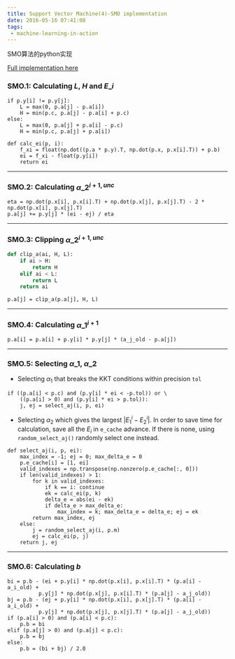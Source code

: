 ```yaml
---
title: Support Vector Machine(4)-SMO implementation
date: 2016-05-16 07:41:08
tags:
 - machine-learning-in-action
---
```


SMO算法的python实现

<!--more-->

[Full implementation here](https://github.com/shawnau/MLiA/blob/master/SVM/smo_kernel.py)

### SMO.1: Calculating $L$, $H$ and $E\_i$
```
if p.y[i] != p.y[j]:
    L = max(0, p.a[j] - p.a[i])
    H = min(p.c, p.a[j] - p.a[i] + p.c)
else:
    L = max(0, p.a[j] + p.a[i] - p.c)
    H = min(p.c, p.a[j] + p.a[i])
```
```
def calc_ei(p, i):
    f_xi = float(np.dot((p.a * p.y).T, np.dot(p.x, p.x[i].T)) + p.b)
    ei = f_xi - float(p.y[i])
    return ei
```



---

### SMO.2: Calculating $\alpha\_2^{i+1, unc}$
```
eta = np.dot(p.x[i], p.x[i].T) + np.dot(p.x[j], p.x[j].T) - 2 * np.dot(p.x[i], p.x[j].T)
p.a[j] += p.y[j] * (ei - ej) / eta
```

---

### SMO.3: Clipping $\alpha\_2^{i+1, unc}$
```python
def clip_a(ai, H, L):
    if ai > H:
        return H
    elif ai < L:
        return L
    return ai
```
`p.a[j] = clip_a(p.a[j], H, L)`

---

### SMO.4: Calculating $\alpha\_1^{i+1}$
`p.a[i] = p.a[i] + p.y[i] * p.y[j] * (a_j_old - p.a[j])`

---

### SMO.5: Selecting $\alpha\_1$, $\alpha\_2$
 -  Selecting $\alpha_1$ that breaks the KKT conditions within precision `tol`
```
if ((p.a[i] < p.c) and (p.y[i] * ei < -p.tol)) or \
    ((p.a[i] > 0) and (p.y[i] * ei > p.tol)):
    j, ej = select_aj(i, p, ei)
```
 -  Selecting $\alpha_2$ which gives the largest $\vert E^i_1 - E^i_2 \vert$. In order to save time for calculation, save all the $E_i$ in `e_cache` advance. If there is none, using `random_select_aj()` randomly select one instead.
```
def select_aj(i, p, ei):
    max_index = -1; ej = 0; max_delta_e = 0
    p.e_cache[i] = [1, ei]
    valid_indexes = np.transpose(np.nonzero(p.e_cache[:, 0]))
    if len(valid_indexes) > 1:
        for k in valid_indexes:
            if k == i: continue
            ek = calc_ei(p, k)
            delta_e = abs(ei - ek)
            if delta_e > max_delta_e:
                max_index = k; max_delta_e = delta_e; ej = ek
        return max_index, ej
    else:
        j = random_select_aj(i, p.m)
        ej = calc_ei(p, j)
    return j, ej
```

---

### SMO.6: Calculating $b$
```
bi = p.b - (ei + p.y[i] * np.dot(p.x[i], p.x[i].T) * (p.a[i] - a_i_old) +
          p.y[j] * np.dot(p.x[j], p.x[i].T) * (p.a[j] - a_j_old))
bj = p.b - (ej + p.y[i] * np.dot(p.x[i], p.x[j].T) * (p.a[i] - a_i_old) +
          p.y[j] * np.dot(p.x[j], p.x[j].T) * (p.a[j] - a_j_old))
if (p.a[i] > 0) and (p.a[i] < p.c):
    p.b = bi
elif (p.a[j] > 0) and (p.a[j] < p.c):
    p.b = bj
else:
    p.b = (bi + bj) / 2.0
```